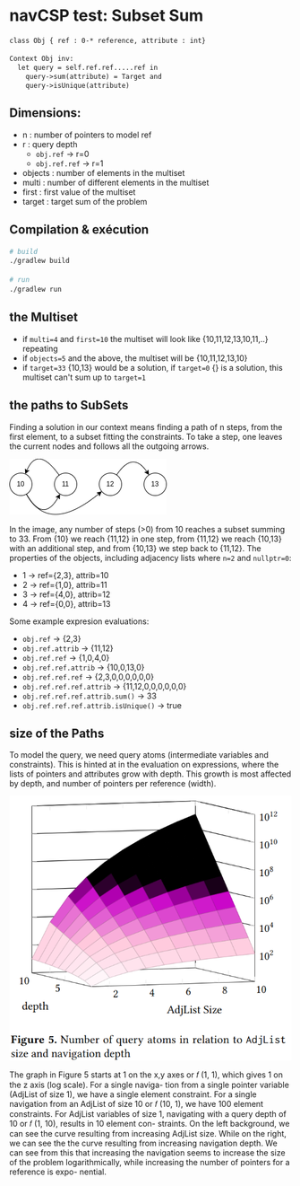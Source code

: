 # navCSP test: Subset Sum

```
class Obj { ref : 0-* reference, attribute : int}

Context Obj inv:
  let query = self.ref.ref.....ref in
    query->sum(attribute) = Target and
    query->isUnique(attribute)
```

## Dimensions:
- n : number of pointers to model ref
- r : query depth
  - `obj.ref` -> r=0
  - `obj.ref.ref` -> r=1
- objects : number of elements in the multiset
- multi : number of different elements in the multiset
- first : first value of the multiset
- target : target sum of the problem

## Compilation & exécution
```bash
# build
./gradlew build

# run
./gradlew run
```
## the Multiset
- if `multi=4` and `first=10` the multiset will look like \{10,11,12,13,10,11,..\} repeating
- if `objects=5` and the above, the multiset will be \{10,11,12,13,10\}
- if `target=33` \{10,13\} would be a solution, if `target=0` \{\} is a solution, this multiset can't sum up to `target=1`

## the paths to SubSets
Finding a solution in our context means finding a path of n steps, from the first element, to a subset fitting the constraints.
To take a step, one leaves the current nodes and follows all the outgoing arrows.

![subsetsumpath](readme/subsetsumpath.png)

In the image, any number of steps (>0) from 10 reaches a subset summing to 33.
From \{10\} we reach \{11,12\} in one step, from \{11,12\} we reach \{10,13\} with an additional step, and from \{10,13\} we step back to \{11,12\}.
The properties of the objects, including adjacency lists where `n=2` and `nullptr=0`:
- 1 -> ref=\{2,3\}, attrib=10
- 2 -> ref=\{1,0\}, attrib=11
- 3 -> ref=\{4,0\}, attrib=12
- 4 -> ref=\{0,0\}, attrib=13

Some example expresion evaluations:
- `obj.ref` -> \{2,3\}
- `obj.ref.attrib` -> \{11,12\}
- `obj.ref.ref` -> \{1,0,4,0\}
- `obj.ref.ref.attrib` -> \{10,0,13,0\}
- `obj.ref.ref.ref` -> \{2,3,0,0,0,0,0,0\}
- `obj.ref.ref.ref.attrib` -> \{11,12,0,0,0,0,0,0\}
- `obj.ref.ref.ref.attrib.sum()` -> 33
- `obj.ref.ref.ref.attrib.isUnique()` -> true

## size of the Paths
To model the query, we need query atoms (intermediate variables and constraints). This is hinted at in the evaluation on expressions, where the lists of pointers and attributes grow with depth.
This growth is most affected by depth, and number of pointers per reference (width).

![queryatoms](readme/queryatoms.png)

The graph in Figure 5 starts at 1 on the x,y axes or 𝑓 (1, 1),
which gives 1 on the z axis (log scale). For a single naviga-
tion from a single pointer variable (AdjList of size 1), we
have a single element constraint. For a single navigation
from an AdjList of size 10 or 𝑓 (10, 1), we have 100 element
constraints. For AdjList variables of size 1, navigating with
a query depth of 10 or 𝑓 (1, 10), results in 10 element con-
straints.
On the left background, we can see the curve resulting
from increasing AdjList size. While on the right, we can
see the the curve resulting from increasing navigation depth.
We can see from this that increasing the navigation seems
to increase the size of the problem logarithmically, while
increasing the number of pointers for a reference is expo-
nential.